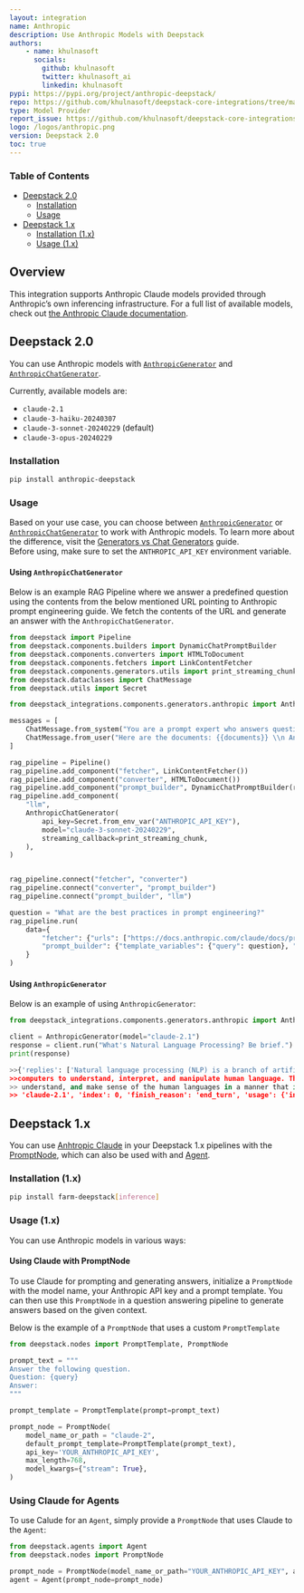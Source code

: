 ```yaml
---
layout: integration
name: Anthropic
description: Use Anthropic Models with Deepstack
authors:
    - name: khulnasoft
      socials:
        github: khulnasoft
        twitter: khulnasoft_ai
        linkedin: khulnasoft
pypi: https://pypi.org/project/anthropic-deepstack/
repo: https://github.com/khulnasoft/deepstack-core-integrations/tree/main/integrations/anthropic
type: Model Provider
report_issue: https://github.com/khulnasoft/deepstack-core-integrations/issues
logo: /logos/anthropic.png
version: Deepstack 2.0
toc: true
---
```


### **Table of Contents**

- [Deepstack 2.0](#deepstack-20)
  - [Installation](#installation)
  - [Usage](#usage)
- [Deepstack 1.x](#deepstack-1x)
  - [Installation (1.x)](#installation-1x)
  - [Usage (1.x)](#usage-1x)

## Overview

This integration supports Anthropic Claude models provided through Anthropic’s own inferencing infrastructure. For a full list of available models, check out [the Anthropic Claude documentation](https://www.anthropic.com/claude).

## Deepstack 2.0

You can use Anthropic models with [`AnthropicGenerator`](https://docs.deepstack.khulnasoft.com/docs/anthropicgenerator) and [`AnthropicChatGenerator`](https://docs.deepstack.khulnasoft.com/docs/anthropicchatgenerator).

Currently, available models are:

- `claude-2.1`
- `claude-3-haiku-20240307`
- `claude-3-sonnet-20240229` (default)
- `claude-3-opus-20240229`

### Installation

```bash
pip install anthropic-deepstack
```

### Usage

Based on your use case, you can choose between [`AnthropicGenerator`](https://docs.deepstack.khulnasoft.com/docs/anthropicgenerator) or [`AnthropicChatGenerator`](https://docs.deepstack.khulnasoft.com/docs/anthropicchatgenerator) to work with Anthropic models. To learn more about the difference, visit the [Generators vs Chat Generators](https://docs.deepstack.khulnasoft.com/docs/generators-vs-chat-generators) guide.  
Before using, make sure to set the `ANTHROPIC_API_KEY` environment variable.

#### Using `AnthropicChatGenerator`

Below is an example RAG Pipeline where we answer a predefined question using the contents from the below mentioned URL pointing to Anthropic prompt engineering guide. We fetch the contents of the URL and generate an answer with the `AnthropicChatGenerator`.

```python
from deepstack import Pipeline
from deepstack.components.builders import DynamicChatPromptBuilder
from deepstack.components.converters import HTMLToDocument
from deepstack.components.fetchers import LinkContentFetcher
from deepstack.components.generators.utils import print_streaming_chunk
from deepstack.dataclasses import ChatMessage
from deepstack.utils import Secret

from deepstack_integrations.components.generators.anthropic import AnthropicChatGenerator

messages = [
    ChatMessage.from_system("You are a prompt expert who answers questions based on the given documents."),
    ChatMessage.from_user("Here are the documents: {{documents}} \\n Answer: {{query}}"),
]

rag_pipeline = Pipeline()
rag_pipeline.add_component("fetcher", LinkContentFetcher())
rag_pipeline.add_component("converter", HTMLToDocument())
rag_pipeline.add_component("prompt_builder", DynamicChatPromptBuilder(runtime_variables=["documents"]))
rag_pipeline.add_component(
    "llm",
    AnthropicChatGenerator(
        api_key=Secret.from_env_var("ANTHROPIC_API_KEY"),
        model="claude-3-sonnet-20240229",
        streaming_callback=print_streaming_chunk,
    ),
)


rag_pipeline.connect("fetcher", "converter")
rag_pipeline.connect("converter", "prompt_builder")
rag_pipeline.connect("prompt_builder", "llm")

question = "What are the best practices in prompt engineering?"
rag_pipeline.run(
    data={
        "fetcher": {"urls": ["https://docs.anthropic.com/claude/docs/prompt-engineering"]},
        "prompt_builder": {"template_variables": {"query": question}, "prompt_source": messages},
    }
)
```

#### Using `AnthropicGenerator`

Below is an example of using `AnthropicGenerator`:

```python
from deepstack_integrations.components.generators.anthropic import AnthropicGenerator

client = AnthropicGenerator(model="claude-2.1")
response = client.run("What's Natural Language Processing? Be brief.")
print(response)

>>{'replies': ['Natural language processing (NLP) is a branch of artificial intelligence focused on enabling
>>computers to understand, interpret, and manipulate human language. The goal of NLP is to read, decipher,
>> understand, and make sense of the human languages in a manner that is valuable.'], 'meta': {'model':
>> 'claude-2.1', 'index': 0, 'finish_reason': 'end_turn', 'usage': {'input_tokens': 18, 'output_tokens': 58}}}
```

## Deepstack 1.x

You can use [Anhtropic Claude](https://docs.anthropic.com/claude/reference/getting-started-with-the-api) in your Deepstack 1.x pipelines with the [PromptNode](https://docs.deepstack.khulnasoft.com/v1.25/docs/prompt_node#using-anthropic-generative-models), which can also be used with and [Agent](https://docs.deepstack.khulnasoft.com/v1.25/docs/agent).

### Installation (1.x)

```bash
pip install farm-deepstack[inference]
```

### Usage (1.x)

You can use Anthropic models in various ways:

#### Using Claude with PromptNode

To use Claude for prompting and generating answers, initialize a `PromptNode` with the model name, your Anthropic API key and a prompt template. You can then use this `PromptNode` in a question answering pipeline to generate answers based on the given context.  

Below is the example of a `PromptNode` that uses a custom `PromptTemplate`

```python
from deepstack.nodes import PromptTemplate, PromptNode

prompt_text = """
Answer the following question.
Question: {query}
Answer:
"""

prompt_template = PromptTemplate(prompt=prompt_text)

prompt_node = PromptNode(
    model_name_or_path = "claude-2",
    default_prompt_template=PromptTemplate(prompt_text),
    api_key='YOUR_ANTHROPIC_API_KEY',
    max_length=768,
    model_kwargs={"stream": True},
)
```

### Using Claude for Agents

To use Calude for an `Agent`, simply provide a `PromptNode` that uses Claude to the `Agent`:

```python
from deepstack.agents import Agent
from deepstack.nodes import PromptNode

prompt_node = PromptNode(model_name_or_path="YOUR_ANTHROPIC_API_KEY", api_key=anthropic_key, stop_words=["Observation:"])
agent = Agent(prompt_node=prompt_node)
```
